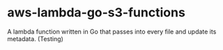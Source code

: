 # aws-lambda-go-s3-functions
A lambda function written in Go that passes into every file and update its metadata. (Testing)
